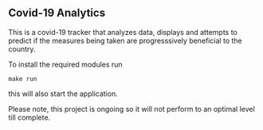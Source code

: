 
## Covid-19 Analytics

This is a covid-19 tracker that analyzes data, displays and attempts to predict if the measures being taken are progresssively beneficial to the country.


To install the required modules run

```
make run
```

this will also start the application.

Please note, this project is ongoing so it will not perform to an optimal level till complete.
